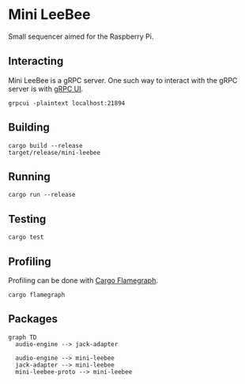 # Mini LeeBee

Small sequencer aimed for the Raspberry Pi.

## Interacting

Mini LeeBee is a gRPC server. One such way to interact with the gRPC server is
with [gRPC UI](https://github.com/fullstorydev/grpcui#installation).

```shell
grpcui -plaintext localhost:21894
```

## Building

```shell
cargo build --release
target/release/mini-leebee
```

## Running

```shell
cargo run --release
```

## Testing

```shell
cargo test
```

## Profiling

Profiling can be done with [Cargo Flamegraph](https://github.com/flamegraph-rs/flamegraph).

```
cargo flamegraph
```

## Packages

```mermaid
graph TD
  audio-engine --> jack-adapter

  audio-engine --> mini-leebee
  jack-adapter --> mini-leebee
  mini-leebee-proto --> mini-leebee
```
